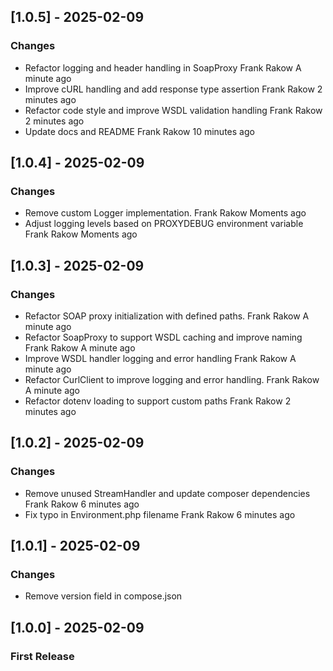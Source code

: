 ## [1.0.5] - 2025-02-09

### Changes
- Refactor logging and header handling in SoapProxy Frank Rakow A minute ago
- Improve cURL handling and add response type assertion Frank Rakow 2 minutes ago
- Refactor code style and improve WSDL validation handling Frank Rakow 2 minutes ago
- Update docs and README Frank Rakow 10 minutes ago

## [1.0.4] - 2025-02-09

### Changes
- Remove custom Logger implementation. Frank Rakow Moments ago
- Adjust logging levels based on PROXYDEBUG environment variable Frank Rakow Moments ago

## [1.0.3] - 2025-02-09

### Changes
- Refactor SOAP proxy initialization with defined paths. Frank Rakow A minute ago
- Refactor SoapProxy to support WSDL caching and improve naming Frank Rakow A minute ago
- Improve WSDL handler logging and error handling Frank Rakow A minute ago
- Refactor CurlClient to improve logging and error handling. Frank Rakow A minute ago
- Refactor dotenv loading to support custom paths Frank Rakow 2 minutes ago

## [1.0.2] - 2025-02-09

### Changes
- Remove unused StreamHandler and update composer dependencies Frank Rakow 6 minutes ago
- Fix typo in Environment.php filename Frank Rakow 6 minutes ago

## [1.0.1] - 2025-02-09

### Changes
- Remove version field in compose.json

## [1.0.0] - 2025-02-09

### First Release

